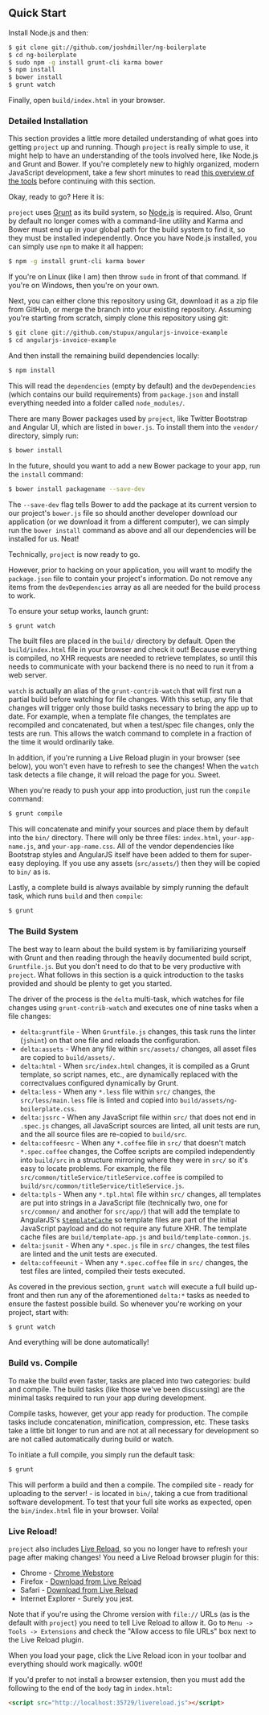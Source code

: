 

## Quick Start

Install Node.js and then:

```sh
$ git clone git://github.com/joshdmiller/ng-boilerplate
$ cd ng-boilerplate
$ sudo npm -g install grunt-cli karma bower
$ npm install
$ bower install
$ grunt watch
```

Finally, open `build/index.html` in your browser.

### Detailed Installation

This section provides a little more detailed understanding of what goes into getting `project` up and running. Though `project` is really simple to use, it might help to have an understanding of the tools involved here, like Node.js and Grunt and Bower. If you're completely new to highly organized, modern JavaScript development, take a few short minutes to read [this overview of the tools](tools.md) before continuing with this section.

Okay, ready to go? Here it is:

`project` uses [Grunt](http://gruntjs.org) as its build system, so [Node.js](http://nodejs.org) is required. Also, Grunt by default no longer comes with a command-line utility and Karma and Bower must end up in your global path for the build system to find it, so they must be installed independently. Once you have Node.js installed, you can simply use `npm` to make it all happen:

```sh
$ npm -g install grunt-cli karma bower
```

If you're on Linux (like I am) then throw `sudo` in front of that command.  If
you're on Windows, then you're on your own.

Next, you can either clone this repository using Git, download it as a zip file
from GitHub, or merge the branch into your existing repository. Assuming you're
starting from scratch, simply clone this repository using git:

```sh
$ git clone git://github.com/stupux/angularjs-invoice-example
$ cd angularjs-invoice-example
```

And then install the remaining build dependencies locally:

```sh
$ npm install
```

This will read the `dependencies` (empty by default) and the `devDependencies`
(which contains our build requirements) from `package.json` and install
everything needed into a folder called `node_modules/`.

There are many Bower packages used by `project`, like Twitter Bootstrap
and Angular UI, which are listed in `bower.js`. To install them into the
`vendor/` directory, simply run:

```sh
$ bower install
```

In the future, should you want to add a new Bower package to your app, run the
`install` command:

```sh
$ bower install packagename --save-dev
```

The `--save-dev` flag tells Bower to add the package at its current version to our project's `bower.js` file so should another developer download our application (or we download it from a different computer), we can simply run the
`bower install` command as above and all our dependencies will be installed for us. Neat!

Technically, `project` is now ready to go.

However, prior to hacking on your application, you will want to modify the `package.json` file to contain your project's information. Do not remove any items from the `devDependencies` array as all are needed for the build process to work.

To ensure your setup works, launch grunt:

```sh
$ grunt watch
```

The built files are placed in the `build/` directory by default. Open the `build/index.html` file in your browser and check it out! Because everything is compiled, no XHR requests are needed to retrieve templates, so until this needs to communicate with your backend there is no need to run it from a web server.

`watch` is actually an alias of the `grunt-contrib-watch` that will first run a partial build before watching for file changes. With this setup, any file that changes will trigger only those build tasks necessary to bring the app up to date. For example, when a template file changes, the templates are recompiled and concatenated, but when a test/spec file changes, only the tests are run. This allows the watch command to complete in a fraction of the time it would
ordinarily take.

In addition, if you're running a Live Reload plugin in your browser (see below), you won't even have to refresh to see the changes! When the `watch` task detects a file change, it will reload the page for you. Sweet.

When you're ready to push your app into production, just run the `compile` command:

```sh
$ grunt compile
```

This will concatenate and minify your sources and place them by default into the
`bin/` directory. There will only be three files: `index.html`,
`your-app-name.js`, and `your-app-name.css`. All of the vendor dependencies like Bootstrap styles and AngularJS itself have been added to them for super-easy deploying. If you use any assets (`src/assets/`) then they will be copied to `bin/` as is.

Lastly, a complete build is always available by simply running the default task, which runs `build` and then `compile`:

```sh
$ grunt
```

### The Build System

The best way to learn about the build system is by familiarizing yourself with Grunt and then reading through the heavily documented build script,
`Gruntfile.js`. But you don't need to do that to be very productive with `project`. What follows in this section is a quick introduction to the tasks provided and should be plenty to get you started.

The driver of the process is the `delta` multi-task, which watches for file changes using `grunt-contrib-watch` and executes one of nine tasks when a file changes:

* `delta:gruntfile` - When `Gruntfile.js` changes, this task runs the linter (`jshint`) on that one file and reloads the configuration.
* `delta:assets` - When any file within `src/assets/` changes, all asset files are copied to `build/assets/`.
* `delta:html` - When `src/index.html` changes, it is compiled as a Grunt template, so script names, etc., are dynamically replaced with the correctvalues configured dynamically by Grunt.
* `delta:less` - When any `*.less` file within `src/` changes, the
  `src/less/main.less` file is linted and copied into
  `build/assets/ng-boilerplate.css`.
* `delta:jssrc` - When any JavaScript file within `src/` that does not end in
  `.spec.js` changes, all JavaScript sources are linted, all unit tests are run,
  and the all source files are re-copied to `build/src`.
* `delta:coffeesrc` - When any `*.coffee` file in `src/` that doesn't match
  `*.spec.coffee` changes, the Coffee scripts are compiled independently into
  `build/src` in a structure mirroring where they were in `src/` so it's easy to
  locate problems. For example, the file
  `src/common/titleService/titleService.coffee` is compiled to
  `build/src/common/titleService/titleService.js`.
* `delta:tpls` - When any `*.tpl.html` file within `src/` changes, all templates are put into strings in a JavaScript file (technically two, one for
  `src/common/` and another for `src/app/`) that will add the template to
  AngularJS's
  [`$templateCache`](http://docs.angularjs.org/api/ng.$templateCache) so
  template files are part of the initial JavaScript payload and do not require
  any future XHR.  The template cache files are `build/template-app.js` and
  `build/template-common.js`.
* `delta:jsunit` - When any `*.spec.js` file in `src/` changes, the test files
  are linted and the unit tests are executed.
* `delta:coffeeunit` - When any `*.spec.coffee` file in `src/` changes, the test
  files are linted, compiled their tests executed.

As covered in the previous section, `grunt watch` will execute a full build
up-front and then run any of the aforementioned `delta:*` tasks as needed to
ensure the fastest possible build. So whenever you're working on your project,
start with:

```sh
$ grunt watch
```

And everything will be done automatically!

### Build vs. Compile

To make the build even faster, tasks are placed into two categories: build and
compile. The build tasks (like those we've been discussing) are the minimal
tasks required to run your app during development.

Compile tasks, however, get your app ready for production. The compile tasks
include concatenation, minification, compression, etc. These tasks take a little
bit longer to run and are not at all necessary for development so are not called
automatically during build or watch.

To initiate a full compile, you simply run the default task:

```sh
$ grunt
```

This will perform a build and then a compile. The compiled site - ready for
uploading to the server! - is located in `bin/`, taking a cue from
traditional software development. To test that your full site works as
expected, open the `bin/index.html` file in your browser. Voila!

### Live Reload!

`project` also includes [Live Reload](http://livereload.com/), so you no
longer have to refresh your page after making changes! You need a Live Reload
browser plugin for this:

- Chrome - [Chrome Webstore](https://chrome.google.com/webstore/detail/livereload/jnihajbhpnppcggbcgedagnkighmdlei)
- Firefox - [Download from Live Reload](http://download.livereload.com/2.0.8/LiveReload-2.0.8.xpi)
- Safari - [Download from Live Reload](http://download.livereload.com/2.0.9/LiveReload-2.0.9.safariextz)
- Internet Explorer - Surely you jest.

Note that if you're using the Chrome version with `file://` URLs (as is the
default with `project`) you need to tell Live Reload to allow it. Go to
`Menu -> Tools -> Extensions` and check the "Allow access to file URLs" box next
to the Live Reload plugin.

When you load your page, click the Live Reload icon in your toolbar and
everything should work magically. w00t!

If you'd prefer to not install a browser extension, then you must add the
following to the end of the `body` tag in `index.html`:

```html
<script src="http://localhost:35729/livereload.js"></script>
```
